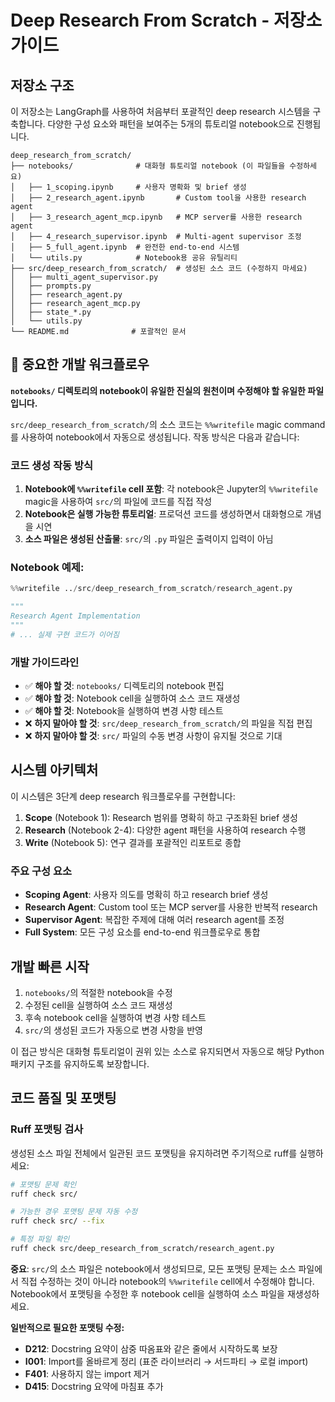 # Deep Research From Scratch - 저장소 가이드

## 저장소 구조

이 저장소는 LangGraph를 사용하여 처음부터 포괄적인 deep research 시스템을 구축합니다. 다양한 구성 요소와 패턴을 보여주는 5개의 튜토리얼 notebook으로 진행됩니다.

```
deep_research_from_scratch/
├── notebooks/              # 대화형 튜토리얼 notebook (이 파일들을 수정하세요)
│   ├── 1_scoping.ipynb     # 사용자 명확화 및 brief 생성
│   ├── 2_research_agent.ipynb       # Custom tool을 사용한 research agent
│   ├── 3_research_agent_mcp.ipynb   # MCP server를 사용한 research agent
│   ├── 4_research_supervisor.ipynb  # Multi-agent supervisor 조정
│   ├── 5_full_agent.ipynb  # 완전한 end-to-end 시스템
│   └── utils.py            # Notebook용 공유 유틸리티
├── src/deep_research_from_scratch/  # 생성된 소스 코드 (수정하지 마세요)
│   ├── multi_agent_supervisor.py
│   ├── prompts.py
│   ├── research_agent.py
│   ├── research_agent_mcp.py
│   ├── state_*.py
│   └── utils.py
└── README.md              # 포괄적인 문서
```

## 🚨 중요한 개발 워크플로우

**`notebooks/` 디렉토리의 notebook이 유일한 진실의 원천이며 수정해야 할 유일한 파일입니다.**

`src/deep_research_from_scratch/`의 소스 코드는 `%%writefile` magic command를 사용하여 notebook에서 자동으로 생성됩니다. 작동 방식은 다음과 같습니다:

### 코드 생성 작동 방식

1. **Notebook에 `%%writefile` cell 포함**: 각 notebook은 Jupyter의 `%%writefile` magic을 사용하여 `src/`의 파일에 코드를 직접 작성
2. **Notebook은 실행 가능한 튜토리얼**: 프로덕션 코드를 생성하면서 대화형으로 개념을 시연
3. **소스 파일은 생성된 산출물**: `src/`의 `.py` 파일은 출력이지 입력이 아님

### Notebook 예제:
```python
%%writefile ../src/deep_research_from_scratch/research_agent.py

"""
Research Agent Implementation
"""
# ... 실제 구현 코드가 이어짐
```

### 개발 가이드라인

- ✅ **해야 할 것**: `notebooks/` 디렉토리의 notebook 편집
- ✅ **해야 할 것**: Notebook cell을 실행하여 소스 코드 재생성
- ✅ **해야 할 것**: Notebook을 실행하여 변경 사항 테스트
- ❌ **하지 말아야 할 것**: `src/deep_research_from_scratch/`의 파일을 직접 편집
- ❌ **하지 말아야 할 것**: `src/` 파일의 수동 변경 사항이 유지될 것으로 기대

## 시스템 아키텍처

이 시스템은 3단계 deep research 워크플로우를 구현합니다:

1. **Scope** (Notebook 1): Research 범위를 명확히 하고 구조화된 brief 생성
2. **Research** (Notebook 2-4): 다양한 agent 패턴을 사용하여 research 수행
3. **Write** (Notebook 5): 연구 결과를 포괄적인 리포트로 종합

### 주요 구성 요소

- **Scoping Agent**: 사용자 의도를 명확히 하고 research brief 생성
- **Research Agent**: Custom tool 또는 MCP server를 사용한 반복적 research
- **Supervisor Agent**: 복잡한 주제에 대해 여러 research agent를 조정
- **Full System**: 모든 구성 요소를 end-to-end 워크플로우로 통합

## 개발 빠른 시작

1. `notebooks/`의 적절한 notebook을 수정
2. 수정된 cell을 실행하여 소스 코드 재생성
3. 후속 notebook cell을 실행하여 변경 사항 테스트
4. `src/`의 생성된 코드가 자동으로 변경 사항을 반영

이 접근 방식은 대화형 튜토리얼이 권위 있는 소스로 유지되면서 자동으로 해당 Python 패키지 구조를 유지하도록 보장합니다.

## 코드 품질 및 포맷팅

### Ruff 포맷팅 검사

생성된 소스 파일 전체에서 일관된 코드 포맷팅을 유지하려면 주기적으로 ruff를 실행하세요:

```bash
# 포맷팅 문제 확인
ruff check src/

# 가능한 경우 포맷팅 문제 자동 수정
ruff check src/ --fix

# 특정 파일 확인
ruff check src/deep_research_from_scratch/research_agent.py
```

**중요**: `src/`의 소스 파일은 notebook에서 생성되므로, 모든 포맷팅 문제는 소스 파일에서 직접 수정하는 것이 아니라 notebook의 `%%writefile` cell에서 수정해야 합니다. Notebook에서 포맷팅을 수정한 후 notebook cell을 실행하여 소스 파일을 재생성하세요.

**일반적으로 필요한 포맷팅 수정:**
- **D212**: Docstring 요약이 삼중 따옴표와 같은 줄에서 시작하도록 보장
- **I001**: Import를 올바르게 정리 (표준 라이브러리 → 서드파티 → 로컬 import)
- **F401**: 사용하지 않는 import 제거
- **D415**: Docstring 요약에 마침표 추가